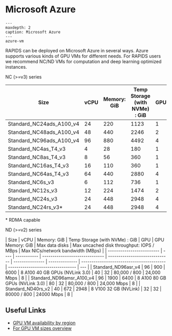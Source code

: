 # Microsoft Azure

```{toctree}
---
maxdepth: 2
caption: Microsoft Azure
---
azure-vm
```

RAPIDS can be deployed on Microsoft Azure in several ways. Azure supports various kinds of GPU VMs for different needs.
For RAPIDS users we recommend NC/ND VMs for computation and deep learning optimized instances.

NC (>=v3) series

| Size                     | vCPU | Memory: GiB | Temp Storage (with NVMe) : GiB | GPU | GPU Memory: GiB | Max data disks | Max uncached disk throughput: IOPS / MBps | Max NICs/network bandwidth (MBps) |
| ------------------------ | ---- | ----------- | ------------------------------ | --- | --------------- | -------------- | ----------------------------------------- | --------------------------------- |
| Standard_NC24ads_A100_v4 | 24   | 220         | 1123                           | 1   | 80              | 12             | 30000/1000                                | 2/20,000                          |
| Standard_NC48ads_A100_v4 | 48   | 440         | 2246                           | 2   | 160             | 24             | 60000/2000                                | 4/40,000                          |
| Standard_NC96ads_A100_v4 | 96   | 880         | 4492                           | 4   | 320             | 32             | 120000/4000                               | 8/80,000                          |
| Standard_NC4as_T4_v3     | 4    | 28          | 180                            | 1   | 16              | 8              | 2 / 8000                                  |
| Standard_NC8as_T4_v3     | 8    | 56          | 360                            | 1   | 16              | 16             | 4 / 8000                                  |
| Standard_NC16as_T4_v3    | 16   | 110         | 360                            | 1   | 16              | 32             | 8 / 8000                                  |
| Standard_NC64as_T4_v3    | 64   | 440         | 2880                           | 4   | 64              | 32             | 8 / 32000                                 |
| Standard_NC6s_v3         | 6    | 112         | 736                            | 1   | 16              | 12             | 20000/200                                 | 4                                 |
| Standard_NC12s_v3        | 12   | 224         | 1474                           | 2   | 32              | 24             | 40000/400                                 | 8                                 |
| Standard_NC24s_v3        | 24   | 448         | 2948                           | 4   | 64              | 32             | 80000/800                                 | 8                                 |
| Standard_NC24rs_v3\*     | 24   | 448         | 2948                           | 4   | 64              | 32             | 80000/800                                 | 8                                 |

\* RDMA capable

ND (>=v2) series

| Size                      | vCPU | Memory: GiB | Temp Storage (with NVMe) : GiB | GPU                            | GPU Memory: GiB | Max data disks | Max uncached disk throughput: IOPS / MBps | Max NICs/network bandwidth (MBps) |
| ------------------------- | ---- | ----------- | ------------------------------ | ------------------------------ | --------------- | -------------- | ----------------------------------------- | --------------------------------- | --- |
| Standard_ND96asr_v4       | 96   | 900         | 6000                           | 8 A100 40 GB GPUs (NVLink 3.0) | 40              | 32             | 80,000 / 800                              | 24,000 Mbps                       | 8   |
| Standard_ND96amsr_A100_v4 | 96   | 1900        | 6400                           | 8 A100 80 GB GPUs (NVLink 3.0) | 80              | 32             | 80,000 / 800                              | 24,000 Mbps                       | 8   |
| Standard_ND40rs_v2        | 40   | 672         | 2948                           | 8 V100 32 GB (NVLink)          | 32              | 32             | 80000 / 800                               | 24000 Mbps                        | 8   |

## Useful Links

- [GPU VM availability by region](https://azure.microsoft.com/en-us/explore/global-infrastructure/products-by-region/?products=virtual-machines)
- [For GPU VM sizes overview](https://learn.microsoft.com/en-us/azure/virtual-machines/sizes-gpu)
